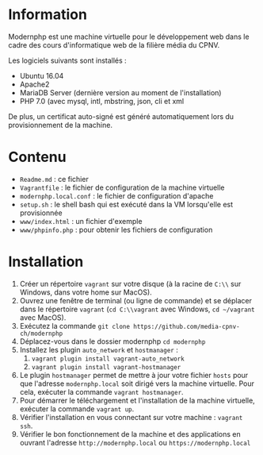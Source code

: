 Information
===========

Modernphp est une machine virtuelle pour le développement web dans le cadre
des cours d'informatique web de la filière média du CPNV.

Les logiciels suivants sont installés :

* Ubuntu 16.04
* Apache2
* MariaDB Server (dernière version au moment de l'installation)
* PHP 7.0 (avec mysql, intl, mbstring, json, cli et xml

De plus, un certificat auto-signé est généré automatiquement lors du 
provisionnement de la machine.

Contenu
=======

* `Readme.md` : ce fichier
* `Vagrantfile` : le fichier de configuration de la machine virtuelle
* `modernphp.local.conf` : le fichier de configuration d'apache
* `setup.sh` : le shell bash qui est exécuté dans la VM lorsqu'elle est provisionnée
* `www/index.html` : un fichier d'exemple
* `www/phpinfo.php` : pour obtenir les fichiers de configuration

Installation
============

1. Créer un répertoire `vagrant` sur votre disque (à la racine de `C:\\` sur Windows, dans votre home sur MacOS).
2. Ouvrez une fenêtre de terminal (ou ligne de commande) et se déplacer dans le répertoire `vagrant`
   (`cd C:\\vagrant` avec Windows, `cd ~/vagrant` avec MacOS).
3. Exécutez la commande `git clone https://github.com/media-cpnv-ch/modernphp`
4. Déplacez-vous dans le dossier modernphp `cd modernphp`
5. Installez les plugin `auto_network` et `hostmanager` :
      1. `vagrant plugin install vagrant-auto_network`
      2. `vagrant plugin install vagrant-hostmanager`
6. Le plugin `hostmanager` permet de mettre à jour votre fichier `hosts` pour que l'adresse `modernphp.local` soit
   dirigé vers la machine virtuelle. Pour cela, exécuter la commande `vagrant hostmanager`.
7. Pour démarrer le téléchargement et l'installation de la machine virtuelle, exécuter la commande `vagrant up`.
8. Vérifier l'installation en vous connectant sur votre machine : `vagrant ssh`.
9. Vérifier le bon fonctionnement de la machine et des applications en ouvrant l'adresse `http://modernphp.local`
   ou `https://modernphp.local`

